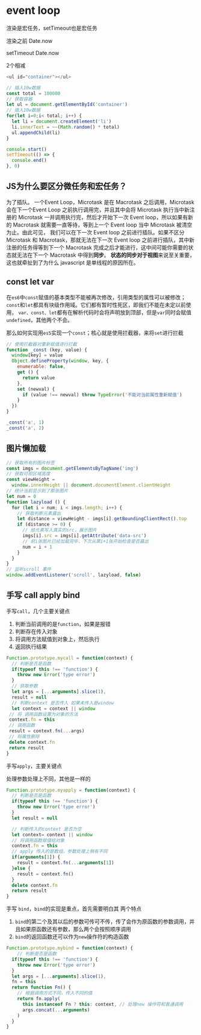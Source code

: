 # event loop 

渲染是宏任务，setTimeout也是宏任务

渲染之前  Date.now

setTimeout  Date.now

2个相减

```js
<ul id="container"></ul>

// 插入10w数据
const total = 100000
// 获取容器
let ul = document.getElementById('container')
// 插入10w数据
for(let i=0;i< total; i++) {
  let li = document.createElement('li')
  li.innerText = ~~(Math.random() * total)
  ul.appendChild(li)
}

console.start()
setTimeout(() => {
  console.end()
}, 0)

```

## JS为什么要区分微任务和宏任务？

为了插队。
一个Event Loop，Microtask 是在 Macrotask 之后调用，Microtask 会在下一个Event Loop 之前执行调用完，并且其中会将 Microtask 执行当中新注册的 Microtask 一并调用执行完，然后才开始下一次 Event loop，所以如果有新的 Macrotask 就需要一直等待，等到上一个 Event loop 当中 Microtask 被清空为止。由此可见， 我们可以在下一次 Event loop 之前进行插队。如果不区分 Microtask 和 Macrotask，那就无法在下一次 Event loop 之前进行插队，其中新注册的任务得等到下一个 Macrotask 完成之后才能进行，这中间可能你需要的状态就无法在下一个 Macrotask 中得到**同步**。
**状态的同步对于视图**来说至关重要，这也就牵扯到了为什么 javascript 是单线程的原因所在。

## const let var

在`es6`中`const`赋值的基本类型不能被再次修改，引用类型的属性可以被修改；`const`和`let`都具有块级作用域。它们都有暂时性死区，即我们不能在未定以前使用，
`var、const、let`都有在解析代码时会将声明放到顶部，但是`var`同时会赋值`undefined`，其他两个不会。

那么如何实现用`es5`实现一个`const`；核心就是使用拦截器，来将`set`进行拦截

```js
// 使用拦截器对重新赋值进行拦截
function _const (key, value) {
  window[key] = value
  Object.defineProperty(window, key, {
    enumerable: false,
    get () {
      return value
    },
    set (newval) {
      if (value !== newval) throw TypeError('不能对当前属性重新赋值')
    }
  })
}

_const('a', 1)
_const('a', 2)
```

## 图片懒加载

```js
// 获取所有的图片标签
const imgs = document.getElementsByTagName('img')
// 获取可视区域高度
const viewHeight =
  window.innerHeight || document.documentElement.clientHeight
// 统计当前显示到了那张图片
let num = 0
function lazyload () {
  for (let i = num; i < imgs.length; i++) {
    // 获取判断元素露出
    let distance = viewHeight - imgs[i].getBoundingClientRect().top
    if (distance >= 0) {
      // 给元素写入真实的src，展示图片
      imgs[i].src = imgs[i].getAttribute('data-src')
      // 前i张图片已经加载完毕，下次从第i+1张开始检查是否露出
      num = i + 1
    }
  }
}
// 监听scroll 事件
window.addEventListener('scroll', lazyload, false)
```

## 手写 call apply bind

手写`call`，几个主要关键点

1. 判断当前调用的是`function`，如果是报错
2. 判断存在传入对象
3. 将调用方法赋值到对象上，然后执行
4. 返回执行结果

```js
Function.prototype.mycall = function(context) {
  // 判断是否是函数
  if(typeof this !== 'function') {
    throw new Error('type error')
  }
  // 获取参数
  let args = [...arguments].slice(1),
  result = null
  // 判断context 是否传入 如果未传入是window
  let context = context || window
 // 将 调用函数设置为对象的方法
 context.fn = this
 // 调用函数
 result = context.fn(...args)
 // 将属性删除
 delete context.fn
 return result
}
```

手写`apply`，主要关键点

处理参数处理上不同，其他是一样的

```js
Function.prototype.myapply = function(context) {
  // 判断是否是函数
  if(typeof this !== 'function') {
    throw new Error('type error')
  }
  let result = null

  // 判断传入的context 是否为空
  let context= context || window
  // 将调用函数赋值给对象
  context.fn = this
  // apply 传入的是数组，参数处理上稍有不同
  if(arguments[1]) {
    result = context.fn(...arguments[1])
  }else {
    result = context.fn()
  }
  delete context.fn
  return result
}
```

手写 `bind`，`bind`的实现是重点，首先需要明白其 两个特点

1. `bind`的第二个及其以后的参数可传可不传，传了会作为原函数的参数调用，并且如果原函数还有参数，那么两个会按照顺序调用
2. `bind`的返回函数还可以作为`new`操作符的构造函数

```js
Function.prototype.mybind = function(context) {
    // 判断是否是函数
  if(typeof this !== 'function') {
    throw new Error('type error')
  }
  let args = [...arguments].slice(1),
  fn = this
  return function Fn() {
    // 根据调用方式不同，传入不同的值
    return fn.apply(
      this instanceof Fn ? this: context, // 处理new 操作符和普通调用
      args.concat(...arguments)
    )
  }
}
```

